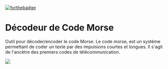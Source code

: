 [![forthebadge](https://forthebadge.com/images/badges/made-with-javascript.svg)](https://forthebadge.com)

# Décodeur de Code Morse
Outil pour décoder/encoder le code Morse. Le code morse, est un système permettant de coder un texte par des impulsions courtes et longues. Il s'agit de l'ancètre des premiers codes de télécommunication.

![](https://resize.hswstatic.com/w_907/gif/morse-code.jpg)
